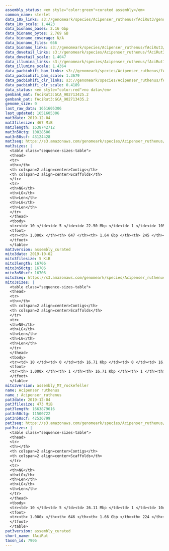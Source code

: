 ```yaml
---
assembly_status: <em style="color:green">curated assembly</em>
common_name: sterlet
data_10x_links: s3://genomeark/species/Acipenser_ruthenus/fAciRut3/genomic_data/10x/<br>
data_10x_scale: 1.4423
data_bionano_bases: 2.16 Gbp
data_bionano_bytes: 2.769 GB
data_bionano_coverage: N/A
data_bionano_files: 666
data_bionano_links: s3://genomeark/species/Acipenser_ruthenus/fAciRut3/genomic_data/bionano/<br>
data_dovetail_links: s3://genomeark/species/Acipenser_ruthenus/fAciRut3/genomic_data/dovetail/<br>
data_dovetail_scale: 1.4047
data_illumina_links: s3://genomeark/species/Acipenser_ruthenus/fAciRut1/genomic_data/illumina/<br>s3://genomeark/species/Acipenser_ruthenus/fAciRut2/genomic_data/illumina/<br>
data_illumina_scale: 1.4364
data_pacbiohifi_bam_links: s3://genomeark/species/Acipenser_ruthenus/fAciRut3/genomic_data/pacbio_hifi/<br>
data_pacbiohifi_bam_scale: 1.3679
data_pacbiohifi_clr_links: s3://genomeark/species/Acipenser_ruthenus/fAciRut3/genomic_data/pacbio_hifi/<br>
data_pacbiohifi_clr_scale: 0.4189
data_status: <em style="color:red">no data</em>
genbank_mat: fAciRut3:GCA_902713425.2
genbank_pat: fAciRut3:GCA_902713435.2
genome_size: 0
last_raw_data: 1651605306
last_updated: 1651605306
mat3date: 2019-12-04
mat3filesize: 467 MiB
mat3length: 1638742712
mat3n50ctg: 10828506
mat3n50scf: 43124428
mat3seq: https://s3.amazonaws.com/genomeark/species/Acipenser_ruthenus/fAciRut3/assembly_curated/fAciRut3.mat.cur.20191204.fasta.gz
mat3sizes: |
  <table class="sequence-sizes-table">
  <thead>
  <tr>
  <th></th>
  <th colspan=2 align=center>Contigs</th>
  <th colspan=2 align=center>Scaffolds</th>
  </tr>
  <tr>
  <th>NG</th>
  <th>LG</th>
  <th>Len</th>
  <th>LG</th>
  <th>Len</th>
  </tr>
  </thead>
  <tbody>
  <tr><td> 10 </td><td> 5 </td><td> 22.50 Mbp </td><td> 1 </td><td> 105.01 Mbp </td></tr>  <tr><td> 20 </td><td> 13 </td><td> 20.03 Mbp </td><td> 3 </td><td> 87.32 Mbp </td></tr>  <tr><td> 30 </td><td> 22 </td><td> 15.87 Mbp </td><td> 4 </td><td> 87.19 Mbp </td></tr>  <tr><td> 40 </td><td> 33 </td><td> 12.96 Mbp </td><td> 7 </td><td> 59.37 Mbp </td></tr>  <tr style="background-color:#cccccc;"><td> 50 </td><td> 47 </td><td style="background-color:#88ff88;"> 10.83 Mbp </td><td> 10 </td><td style="background-color:#88ff88;"> 43.12 Mbp </td></tr>  <tr><td> 60 </td><td> 64 </td><td> 8.19 Mbp </td><td> 14 </td><td> 35.49 Mbp </td></tr>  <tr><td> 70 </td><td> 89 </td><td> 5.35 Mbp </td><td> 19 </td><td> 29.75 Mbp </td></tr>  <tr><td> 80 </td><td> 129 </td><td> 3.24 Mbp </td><td> 25 </td><td> 26.79 Mbp </td></tr>  <tr><td> 90 </td><td> 199 </td><td> 1.58 Mbp </td><td> 36 </td><td> 9.03 Mbp </td></tr>  <tr><td> 100 </td><td> 646 </td><td> 5.93 Kbp </td><td> 244 </td><td> 14.14 Kbp </td></tr>  </tbody>
  <tfoot>
  <tr><th> 1.000x </th><th> 647 </th><th> 1.64 Gbp </th><th> 245 </th><th> 1.64 Gbp </th></tr>
  </tfoot>
  </table>
mat3version: assembly_curated
mito3date: 2019-10-02
mito3filesize: 5 KiB
mito3length: 16706
mito3n50ctg: 16706
mito3n50scf: 16706
mito3seq: https://s3.amazonaws.com/genomeark/species/Acipenser_ruthenus/fAciRut3/assembly_MT_rockefeller/fAciRut3.MT.20191002.fasta.gz
mito3sizes: |
  <table class="sequence-sizes-table">
  <thead>
  <tr>
  <th></th>
  <th colspan=2 align=center>Contigs</th>
  <th colspan=2 align=center>Scaffolds</th>
  </tr>
  <tr>
  <th>NG</th>
  <th>LG</th>
  <th>Len</th>
  <th>LG</th>
  <th>Len</th>
  </tr>
  </thead>
  <tbody>
  <tr><td> 10 </td><td> 0 </td><td> 16.71 Kbp </td><td> 0 </td><td> 16.71 Kbp </td></tr>  <tr><td> 20 </td><td> 0 </td><td> 16.71 Kbp </td><td> 0 </td><td> 16.71 Kbp </td></tr>  <tr><td> 30 </td><td> 0 </td><td> 16.71 Kbp </td><td> 0 </td><td> 16.71 Kbp </td></tr>  <tr><td> 40 </td><td> 0 </td><td> 16.71 Kbp </td><td> 0 </td><td> 16.71 Kbp </td></tr>  <tr style="background-color:#cccccc;"><td> 50 </td><td> 0 </td><td style="background-color:#ff8888;"> 16.71 Kbp </td><td> 0 </td><td style="background-color:#ff8888;"> 16.71 Kbp </td></tr>  <tr><td> 60 </td><td> 0 </td><td> 16.71 Kbp </td><td> 0 </td><td> 16.71 Kbp </td></tr>  <tr><td> 70 </td><td> 0 </td><td> 16.71 Kbp </td><td> 0 </td><td> 16.71 Kbp </td></tr>  <tr><td> 80 </td><td> 0 </td><td> 16.71 Kbp </td><td> 0 </td><td> 16.71 Kbp </td></tr>  <tr><td> 90 </td><td> 0 </td><td> 16.71 Kbp </td><td> 0 </td><td> 16.71 Kbp </td></tr>  <tr><td> 100 </td><td> 0 </td><td> 16.71 Kbp </td><td> 0 </td><td> 16.71 Kbp </td></tr>  </tbody>
  <tfoot>
  <tr><th> 1.000x </th><th> 1 </th><th> 16.71 Kbp </th><th> 1 </th><th> 16.71 Kbp </th></tr>
  </tfoot>
  </table>
mito3version: assembly_MT_rockefeller
name: Acipenser ruthenus
name_: Acipenser_ruthenus
pat3date: 2019-12-04
pat3filesize: 473 MiB
pat3length: 1663879616
pat3n50ctg: 11500722
pat3n50scf: 42536799
pat3seq: https://s3.amazonaws.com/genomeark/species/Acipenser_ruthenus/fAciRut3/assembly_curated/fAciRut3.pat.cur.20191204.fasta.gz
pat3sizes: |
  <table class="sequence-sizes-table">
  <thead>
  <tr>
  <th></th>
  <th colspan=2 align=center>Contigs</th>
  <th colspan=2 align=center>Scaffolds</th>
  </tr>
  <tr>
  <th>NG</th>
  <th>LG</th>
  <th>Len</th>
  <th>LG</th>
  <th>Len</th>
  </tr>
  </thead>
  <tbody>
  <tr><td> 10 </td><td> 5 </td><td> 26.11 Mbp </td><td> 1 </td><td> 104.95 Mbp </td></tr>  <tr><td> 20 </td><td> 12 </td><td> 21.82 Mbp </td><td> 3 </td><td> 88.35 Mbp </td></tr>  <tr><td> 30 </td><td> 21 </td><td> 16.55 Mbp </td><td> 5 </td><td> 83.15 Mbp </td></tr>  <tr><td> 40 </td><td> 31 </td><td> 14.23 Mbp </td><td> 7 </td><td> 59.13 Mbp </td></tr>  <tr style="background-color:#cccccc;"><td> 50 </td><td> 44 </td><td style="background-color:#88ff88;"> 11.50 Mbp </td><td> 10 </td><td style="background-color:#88ff88;"> 42.54 Mbp </td></tr>  <tr><td> 60 </td><td> 60 </td><td> 8.85 Mbp </td><td> 15 </td><td> 33.22 Mbp </td></tr>  <tr><td> 70 </td><td> 83 </td><td> 5.60 Mbp </td><td> 20 </td><td> 30.48 Mbp </td></tr>  <tr><td> 80 </td><td> 121 </td><td> 3.34 Mbp </td><td> 26 </td><td> 22.95 Mbp </td></tr>  <tr><td> 90 </td><td> 197 </td><td> 1.43 Mbp </td><td> 37 </td><td> 10.71 Mbp </td></tr>  <tr><td> 100 </td><td> 645 </td><td> 851  bp </td><td> 223 </td><td> 16.39 Kbp </td></tr>  </tbody>
  <tfoot>
  <tr><th> 1.000x </th><th> 646 </th><th> 1.66 Gbp </th><th> 224 </th><th> 1.66 Gbp </th></tr>
  </tfoot>
  </table>
pat3version: assembly_curated
short_name: fAciRut
taxon_id: 7906
---
```

